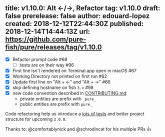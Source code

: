 title:	v1.10.0: Alt ←/→, Refactor
tag:	v1.10.0
draft:	false
prerelease:	false
author:	edouard-lopez
created:	2018-12-12T22:44:30Z
published:	2018-12-14T14:44:13Z
url:	https://github.com/pure-fish/pure/releases/tag/v1.10.0
--
* [x] Refactor prompt code #68 
  * [ ] tests are on their way #96
* [x] First line isn't rendered on Terminal.app open in macOS #67 
* [x] Working Directory not printed on first run #62 
* [x] Update first line on "Alt + ←" and "Alt + →" #66 
* [x] skip defining hostname on fish `3.x` #98 
* [x] new code convention described in [CONTRIBUTING.md](https://github.com/rafaelrinaldi/pure/blob/master/CONTRIBUTING.md): 
  * private entities are prefix with `_pure_`
  * public entities are prefix with `pure_`

Code refactoring help us introduce a [lots of tests](https://github.com/rafaelrinaldi/pure/tree/master/tests) and better project structure for upcoming `2.0.0`.

Thanks to: @comfortablynick and @schrodincat for his multiple PRs :+1: 
